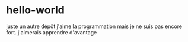 # hello-world
juste un autre dépôt
j'aime la programmation mais je ne suis pas encore fort.
j'aimerais apprendre d'avantage
